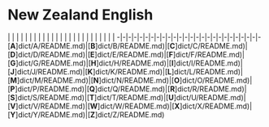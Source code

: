 # New Zealand English
 | | | | | | | | | | | | | | | | | | | | | | | | | 
-|-|-|-|-|-|-|-|-|-|-|-|-|-|-|-|-|-|-|-|-|-|-|-|-|-
[<b>A</b>]dict/A/README.md)|[<b>B</b>]dict/B/README.md)|[<b>C</b>]dict/C/README.md)|[<b>D</b>]dict/D/README.md)|[<b>E</b>]dict/E/README.md)|[<b>F</b>]dict/F/README.md)|[<b>G</b>]dict/G/README.md)|[<b>H</b>]dict/H/README.md)|[<b>I</b>]dict/I/README.md)|[<b>J</b>]dict/J/README.md)|[<b>K</b>]dict/K/README.md)|[<b>L</b>]dict/L/README.md)|[<b>M</b>]dict/M/README.md)|[<b>N</b>]dict/N/README.md)|[<b>O</b>]dict/O/README.md)|[<b>P</b>]dict/P/README.md)|[<b>Q</b>]dict/Q/README.md)|[<b>R</b>]dict/R/README.md)|[<b>S</b>]dict/S/README.md)|[<b>T</b>]dict/T/README.md)|[<b>U</b>]dict/U/README.md)|[<b>V</b>]dict/V/README.md)|[<b>W</b>]dict/W/README.md)|[<b>X</b>]dict/X/README.md)|[<b>Y</b>]dict/Y/README.md)|[<b>Z</b>]dict/Z/README.md)

